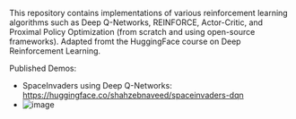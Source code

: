 This repository contains implementations of various reinforcement learning algorithms such as Deep Q-Networks, REINFORCE, Actor-Critic, and Proximal Policy Optimization (from scratch and using open-source frameworks). Adapted fromt the HuggingFace course on Deep Reinforcement Learning.

Published Demos:
- SpaceInvaders using Deep Q-Networks: https://huggingface.co/shahzebnaveed/spaceinvaders-dqn
- ![image](https://github.com/shah-zeb-naveed/reinforcement-learning/assets/44922205/0f02d636-8dc8-458d-aa8c-f811423dfa91)


